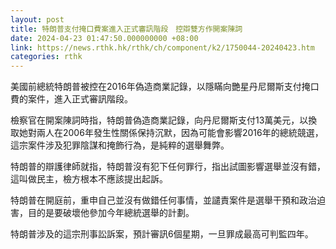 ```yaml
---
layout: post
title: 特朗普支付掩口費案進入正式審訊階段　控辯雙方作開案陳詞
date: 2024-04-23 01:47:50.000000000 +08:00
link: https://news.rthk.hk/rthk/ch/component/k2/1750044-20240423.htm
categories: rthk
---
```


美國前總統特朗普被控在2016年偽造商業記錄，以隱瞞向艷星丹尼爾斯支付掩口費的案件，進入正式審訊階段。

檢察官在開案陳詞時指，特朗普偽造商業記錄，向丹尼爾斯支付13萬美元，以換取她對兩人在2006年發生性關係保持沉默，因為可能會影響2016年的總統競選，這宗案件涉及犯罪陰謀和掩飾行為，是純粹的選舉舞弊。

特朗普的辯護律師就指，特朗普沒有犯下任何罪行，指出試圖影響選舉並沒有錯，這叫做民主，檢方根本不應該提出起訴。

特朗普在開庭前，重申自己並沒有做錯任何事情，並譴責案件是選舉干預和政治迫害，目的是要破壞他參加今年總統選舉的計劃。

特朗普涉及的這宗刑事訟訴案，預計審訊6個星期，一旦罪成最高可判監四年。
